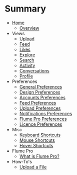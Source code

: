 # Summary

* [Home](README.md)
  * [Overview](home/overview.md)
* Views
  * [Upload](views/upload.md)
  * [Feed](views/feed.md)
  * [Likes](views/likes.md)
  * [Explore](views/explore.md)
  * [Search](views/search.md)
  * [Activity](views/activity.md)
  * [Conversations](views/conversations.md)
  * [Profile](views/profile.md)
* Preferences
  * [General Preferences](preferences/general.md)
  * [Design Preferences](preferences/design.md)
  * [Accounts Preferences](preferences/accounts.md)
  * [Feed Preferences](preferences/feed.md)
  * [Upload Preferences](preferences/upload.md)
  * [Notifications Preferences](preferences/notifications.md)
  * [Flume Pro Preferences](preferences/flumepro.md)
  * [Licence Preferences](preferences/licence.md)
* Misc
  * [Keyboard Shortcuts](misc/keyboard-shortcuts.md)
  * [Mouse Shortcuts](misc/mouse-shortcuts.md)
  * [Hover Shortcuts](misc/hover-shortcuts.md)
* Flume Pro
  * [What is Flume Pro?](flume-pro/what-is-flume-pro.md)
* How-To's
  * [Upload a File](how-tos/upload-a-file.md)

